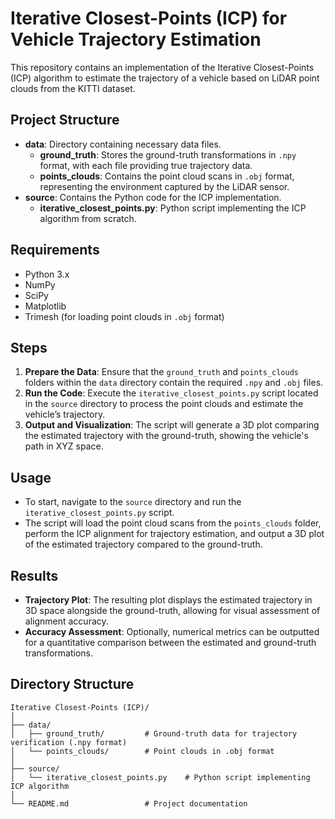 
# Iterative Closest-Points (ICP) for Vehicle Trajectory Estimation

This repository contains an implementation of the Iterative Closest-Points (ICP) algorithm to estimate the trajectory of a vehicle based on LiDAR point clouds from the KITTI dataset.

## Project Structure

- **data**: Directory containing necessary data files.
  - **ground_truth**: Stores the ground-truth transformations in `.npy` format, with each file providing true trajectory data.
  - **points_clouds**: Contains the point cloud scans in `.obj` format, representing the environment captured by the LiDAR sensor.
- **source**: Contains the Python code for the ICP implementation.
  - **iterative_closest_points.py**: Python script implementing the ICP algorithm from scratch.

## Requirements

- Python 3.x
- NumPy
- SciPy
- Matplotlib
- Trimesh (for loading point clouds in `.obj` format)

## Steps

1. **Prepare the Data**: Ensure that the `ground_truth` and `points_clouds` folders within the `data` directory contain the required `.npy` and `.obj` files.
2. **Run the Code**: Execute the `iterative_closest_points.py` script located in the `source` directory to process the point clouds and estimate the vehicle’s trajectory.
3. **Output and Visualization**: The script will generate a 3D plot comparing the estimated trajectory with the ground-truth, showing the vehicle's path in XYZ space.

## Usage

- To start, navigate to the `source` directory and run the `iterative_closest_points.py` script.
- The script will load the point cloud scans from the `points_clouds` folder, perform the ICP alignment for trajectory estimation, and output a 3D plot of the estimated trajectory compared to the ground-truth.

## Results

- **Trajectory Plot**: The resulting plot displays the estimated trajectory in 3D space alongside the ground-truth, allowing for visual assessment of alignment accuracy.
- **Accuracy Assessment**: Optionally, numerical metrics can be outputted for a quantitative comparison between the estimated and ground-truth transformations.

## Directory Structure

```
Iterative Closest-Points (ICP)/
│
├── data/
│   ├── ground_truth/         # Ground-truth data for trajectory verification (.npy format)
│   └── points_clouds/        # Point clouds in .obj format
│
├── source/
│   └── iterative_closest_points.py    # Python script implementing ICP algorithm
│
└── README.md                 # Project documentation
```
